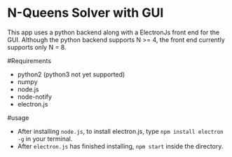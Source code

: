# N-Queens Solver with GUI

This app uses a python backend along with a ElectronJs front end for the GUI.
Although the python backend supports N >= 4, the front end currently supports only N = 8.

#Requirements
* python2 (python3 not yet supported)
* numpy
* node.js
* node-notify
* electron.js

#usage
* After installing `node.js`, to install electron.js, type `npm install electron -g` in your terminal.
* After `electron.js` has finished installing, `npm start` inside the directory.
